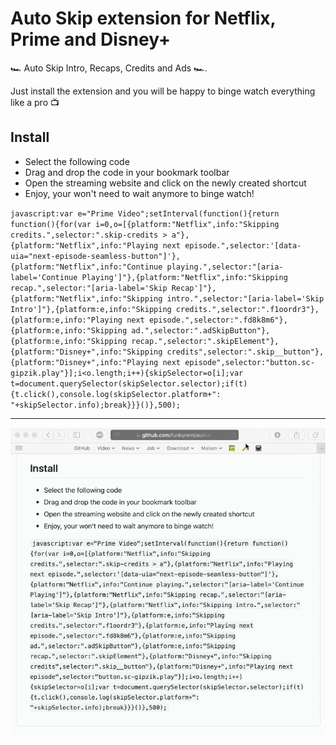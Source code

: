 # Auto Skip extension for Netflix, Prime and Disney+

🏎 Auto Skip Intro, Recaps, Credits and Ads 🏎.

Just install the extension and you will be happy to binge watch everything like a pro 📺

## Install

* Select the following code
* Drag and drop the code in your bookmark toolbar
* Open the streaming website and click on the newly created shortcut
* Enjoy, your won't need to wait anymore to binge watch!

`javascript:var e="Prime Video";setInterval(function(){return function(){for(var i=0,o=[{platform:"Netflix",info:"Skipping credits.",selector:".skip-credits > a"},{platform:"Netflix",info:"Playing next episode.",selector:'[data-uia="next-episode-seamless-button"]'},{platform:"Netflix",info:"Continue playing.",selector:"[aria-label='Continue Playing']"},{platform:"Netflix",info:"Skipping recap.",selector:"[aria-label='Skip Recap']"},{platform:"Netflix",info:"Skipping intro.",selector:"[aria-label='Skip Intro']"},{platform:e,info:"Skipping credits.",selector:".f1oordr3"},{platform:e,info:"Playing next episode.",selector:".fd8k8m6"},{platform:e,info:"Skipping ad.",selector:".adSkipButton"},{platform:e,info:"Skipping recap.",selector:".skipElement"},{platform:"Disney+",info:"Skipping credits",selector:".skip__button"},{platform:"Disney+",info:"Playing next episode",selector:"button.sc-gipzik.play"}];i<o.length;i++){skipSelector=o[i];var t=document.querySelector(skipSelector.selector);if(t){t.click(),console.log(skipSelector.platform+": "+skipSelector.info);break}}}()},500);`

----

![Install](install.gif)
